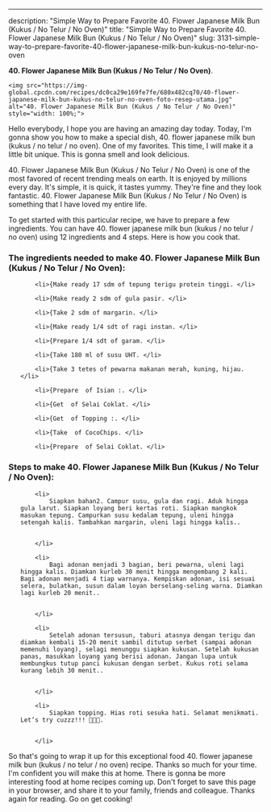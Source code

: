 ---
description: "Simple Way to Prepare Favorite 40. Flower Japanese Milk Bun (Kukus / No Telur / No Oven)"
title: "Simple Way to Prepare Favorite 40. Flower Japanese Milk Bun (Kukus / No Telur / No Oven)"
slug: 3131-simple-way-to-prepare-favorite-40-flower-japanese-milk-bun-kukus-no-telur-no-oven

<p>
	<strong>40. Flower Japanese Milk Bun (Kukus / No Telur / No Oven)</strong>. 
	
</p>
<p>
	
	<img src="https://img-global.cpcdn.com/recipes/dc0ca29e169fe7fe/680x482cq70/40-flower-japanese-milk-bun-kukus-no-telur-no-oven-foto-resep-utama.jpg" alt="40. Flower Japanese Milk Bun (Kukus / No Telur / No Oven)" style="width: 100%;">
	
	
</p>
<p>
	Hello everybody, I hope you are having an amazing day today. Today, I'm gonna show you how to make a special dish, 40. flower japanese milk bun (kukus / no telur / no oven). One of my favorites. This time, I will make it a little bit unique. This is gonna smell and look delicious.
</p>
	
<p>
	40. Flower Japanese Milk Bun (Kukus / No Telur / No Oven) is one of the most favored of recent trending meals on earth. It is enjoyed by millions every day. It's simple, it is quick, it tastes yummy. They're fine and they look fantastic. 40. Flower Japanese Milk Bun (Kukus / No Telur / No Oven) is something that I have loved my entire life.
</p>
<p>
	
</p>

<p>
To get started with this particular recipe, we have to prepare a few ingredients. You can have 40. flower japanese milk bun (kukus / no telur / no oven) using 12 ingredients and 4 steps. Here is how you cook that.
</p>

<h3>The ingredients needed to make 40. Flower Japanese Milk Bun (Kukus / No Telur / No Oven):</h3>

<ol>
	
		<li>{Make ready 17 sdm of tepung terigu protein tinggi. </li>
	
		<li>{Make ready 2 sdm of gula pasir. </li>
	
		<li>{Take 2 sdm of margarin. </li>
	
		<li>{Make ready 1/4 sdt of ragi instan. </li>
	
		<li>{Prepare 1/4 sdt of garam. </li>
	
		<li>{Take 180 ml of susu UHT. </li>
	
		<li>{Take 3 tetes of pewarna makanan merah, kuning, hijau. </li>
	
		<li>{Prepare  of Isian :. </li>
	
		<li>{Get  of Selai Coklat. </li>
	
		<li>{Get  of Topping :. </li>
	
		<li>{Take  of CocoChips. </li>
	
		<li>{Prepare  of Selai Coklat. </li>
	
</ol>
<p>
	
</p>

<h3>Steps to make 40. Flower Japanese Milk Bun (Kukus / No Telur / No Oven):</h3>

<ol>
	
		<li>
			Siapkan bahan2. Campur susu, gula dan ragi. Aduk hingga gula larut. Siapkan loyang beri kertas roti. Siapkan mangkok masukan tepung. Campurkan susu kedalam tepung, uleni hingga setengah kalis. Tambahkan margarin, uleni lagi hingga kalis..
			
			
		</li>
	
		<li>
			Bagi adonan menjadi 3 bagian, beri pewarna, uleni lagi hingga kalis. Diamkan kurleb 30 menit hingga mengembang 2 kali. Bagi adonan menjadi 4 tiap warnanya. Kempiskan adonan, isi sesuai selera, bulatkan, susun dalam loyan berselang-seling warna. Diamkan lagi kurleb 20 menit..
			
			
		</li>
	
		<li>
			Setelah adonan tersusun, taburi atasnya dengan terigu dan diamkan kembali 15-20 menit sambil ditutup serbet (sampai adonan memenuhi loyang), selagi menunggu siapkan kukusan. Setelah kukusan panas, masukkan loyang yang berisi adonan. Jangan lupa untuk membungkus tutup panci kukusan dengan serbet. Kukus roti selama kurang lebih 30 menit..
			
			
		</li>
	
		<li>
			Siapkan topping. Hias roti sesuka hati. Selamat menikmati. Let’s try cuzzz!!! 👩🏻‍🍳.
			
			
		</li>
	
</ol>

<p>
	
</p>

<p>
	So that's going to wrap it up for this exceptional food 40. flower japanese milk bun (kukus / no telur / no oven) recipe. Thanks so much for your time. I'm confident you will make this at home. There is gonna be more interesting food at home recipes coming up. Don't forget to save this page in your browser, and share it to your family, friends and colleague. Thanks again for reading. Go on get cooking!
</p>
